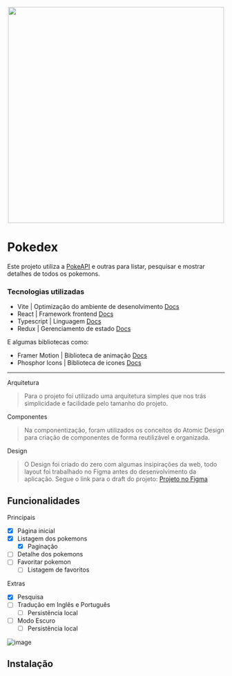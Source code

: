 <p align="center">
<img width="500" src="https://user-images.githubusercontent.com/35354040/218019495-91ce2b15-a5aa-4557-860d-5ed9e0218938.png">
</p>


# Pokedex

Este projeto utiliza a [PokeAPI](https://pokeapi.co/) e outras para listar, pesquisar e mostrar detalhes de todos os pokemons.

### Tecnologias utilizadas

- Vite | Optimização do ambiente de desenolvimento [Docs](https://vitejs.dev/)
- React | Framework frontend [Docs](https://pt-br.reactjs.org/)
- Typescript | Linguagem [Docs](https://www.typescriptlang.org/)
- Redux | Gerenciamento de estado [Docs](https://redux.js.org/)

E algumas bibliotecas como:

- Framer Motion | Biblioteca de animação [Docs](https://www.framer.com/motion/)
- Phosphor Icons | Biblioteca de icones [Docs](https://phosphoricons.com/)

---

Arquitetura
>Para o projeto foi utilizado uma arquitetura simples que nos trás simplicidade e facilidade pelo tamanho do projeto.

Componentes
>Na componentização, foram utilizados os conceitos do Atomic Design para criação de componentes de forma reutilizável e organizada.

Design
> O Design foi criado do zero com algumas insipirações da web, todo layout foi trabalhado no Figma antes do desenvolvimento da aplicação. Segue o link para o draft do projeto: [Projeto no Figma](https://www.figma.com/file/7rWtLCJ063Yk5nCMSAj7F2/Pokedex?node-id=0%3A1&t=6yGddgkL2j6NxsOz-0)

## Funcionalidades

Principais
- [x] Página inicial
- [x] Listagem dos pokemons
  - [x] Paginação
- [ ] Detalhe dos pokemons
- [ ] Favoritar pokemon
  - [ ] Listagem de favoritos 

Extras
- [x] Pesquisa
- [ ] Tradução em Inglês e Português
  - [ ] Persistência local
- [ ] Modo Escuro
  - [ ] Persistência local

![image](https://user-images.githubusercontent.com/35354040/218023197-23e2af6c-8003-4e04-9d90-9603ae32e2b7.png)


## Instalação 

